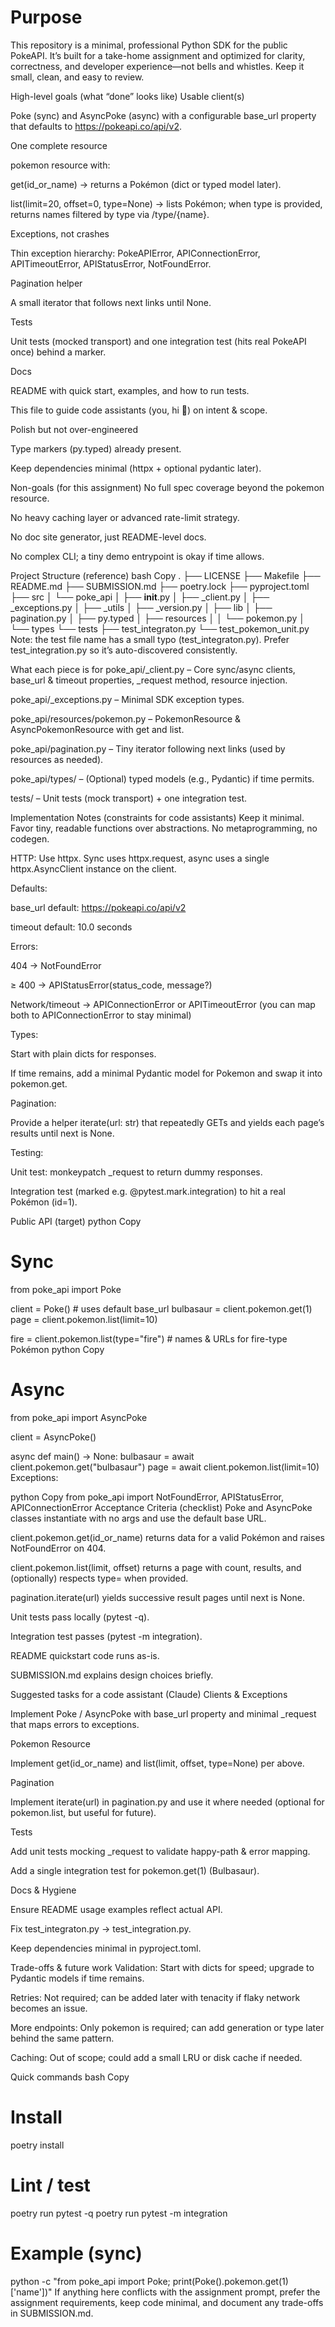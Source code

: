 # Purpose
This repository is a minimal, professional Python SDK for the public PokeAPI. It’s built for a take-home assignment and optimized for clarity, correctness, and developer experience—not bells and whistles. Keep it small, clean, and easy to review.

High-level goals (what “done” looks like)
Usable client(s)

Poke (sync) and AsyncPoke (async) with a configurable base_url property that defaults to https://pokeapi.co/api/v2.

One complete resource

pokemon resource with:

get(id_or_name) → returns a Pokémon (dict or typed model later).

list(limit=20, offset=0, type=None) → lists Pokémon; when type is provided, returns names filtered by type via /type/{name}.

Exceptions, not crashes

Thin exception hierarchy: PokeAPIError, APIConnectionError, APITimeoutError, APIStatusError, NotFoundError.

Pagination helper

A small iterator that follows next links until None.

Tests

Unit tests (mocked transport) and one integration test (hits real PokeAPI once) behind a marker.

Docs

README with quick start, examples, and how to run tests.

This file to guide code assistants (you, hi 👋) on intent & scope.

Polish but not over-engineered

Type markers (py.typed) already present.

Keep dependencies minimal (httpx + optional pydantic later).

Non-goals (for this assignment)
No full spec coverage beyond the pokemon resource.

No heavy caching layer or advanced rate-limit strategy.

No doc site generator, just README-level docs.

No complex CLI; a tiny demo entrypoint is okay if time allows.

Project Structure (reference)
bash
Copy
.
├── LICENSE
├── Makefile
├── README.md
├── SUBMISSION.md
├── poetry.lock
├── pyproject.toml
├── src
│   └── poke_api
│       ├── __init__.py
│       ├── _client.py
│       ├── _exceptions.py
│       ├── _utils
│       ├── _version.py
│       ├── lib
│       ├── pagination.py
│       ├── py.typed
│       ├── resources
│       │   └── pokemon.py
│       └── types
└── tests
    ├── test_integraton.py
    └── test_pokemon_unit.py
Note: the test file name has a small typo (test_integraton.py). Prefer test_integration.py so it’s auto-discovered consistently.

What each piece is for
poke_api/_client.py – Core sync/async clients, base_url & timeout properties, _request method, resource injection.

poke_api/_exceptions.py – Minimal SDK exception types.

poke_api/resources/pokemon.py – PokemonResource & AsyncPokemonResource with get and list.

poke_api/pagination.py – Tiny iterator following next links (used by resources as needed).

poke_api/types/ – (Optional) typed models (e.g., Pydantic) if time permits.

tests/ – Unit tests (mock transport) + one integration test.

Implementation Notes (constraints for code assistants)
Keep it minimal. Favor tiny, readable functions over abstractions. No metaprogramming, no codegen.

HTTP: Use httpx. Sync uses httpx.request, async uses a single httpx.AsyncClient instance on the client.

Defaults:

base_url default: https://pokeapi.co/api/v2

timeout default: 10.0 seconds

Errors:

404 → NotFoundError

≥ 400 → APIStatusError(status_code, message?)

Network/timeout → APIConnectionError or APITimeoutError (you can map both to APIConnectionError to stay minimal)

Types:

Start with plain dicts for responses.

If time remains, add a minimal Pydantic model for Pokemon and swap it into pokemon.get.

Pagination:

Provide a helper iterate(url: str) that repeatedly GETs and yields each page’s results until next is None.

Testing:

Unit test: monkeypatch _request to return dummy responses.

Integration test (marked e.g. @pytest.mark.integration) to hit a real Pokémon (id=1).

Public API (target)
python
Copy
# Sync
from poke_api import Poke

client = Poke()  # uses default base_url
bulbasaur = client.pokemon.get(1)
page = client.pokemon.list(limit=10)

fire = client.pokemon.list(type="fire")  # names & URLs for fire-type Pokémon
python
Copy
# Async
from poke_api import AsyncPoke

client = AsyncPoke()

async def main() -> None:
    bulbasaur = await client.pokemon.get("bulbasaur")
    page = await client.pokemon.list(limit=10)
Exceptions:

python
Copy
from poke_api import NotFoundError, APIStatusError, APIConnectionError
Acceptance Criteria (checklist)
 Poke and AsyncPoke classes instantiate with no args and use the default base URL.

 client.pokemon.get(id_or_name) returns data for a valid Pokémon and raises NotFoundError on 404.

 client.pokemon.list(limit, offset) returns a page with count, results, and (optionally) respects type= when provided.

 pagination.iterate(url) yields successive result pages until next is None.

 Unit tests pass locally (pytest -q).

 Integration test passes (pytest -m integration).

 README quickstart code runs as-is.

 SUBMISSION.md explains design choices briefly.

Suggested tasks for a code assistant (Claude)
Clients & Exceptions

Implement Poke / AsyncPoke with base_url property and minimal _request that maps errors to exceptions.

Pokemon Resource

Implement get(id_or_name) and list(limit, offset, type=None) per above.

Pagination

Implement iterate(url) in pagination.py and use it where needed (optional for pokemon.list, but useful for future).

Tests

Add unit tests mocking _request to validate happy-path & error mapping.

Add a single integration test for pokemon.get(1) (Bulbasaur).

Docs & Hygiene

Ensure README usage examples reflect actual API.

Fix test_integraton.py → test_integration.py.

Keep dependencies minimal in pyproject.toml.

Trade-offs & future work
Validation: Start with dicts for speed; upgrade to Pydantic models if time remains.

Retries: Not required; can be added later with tenacity if flaky network becomes an issue.

More endpoints: Only pokemon is required; can add generation or type later behind the same pattern.

Caching: Out of scope; could add a small LRU or disk cache if needed.

Quick commands
bash
Copy
# Install
poetry install

# Lint / test
poetry run pytest -q
poetry run pytest -m integration

# Example (sync)
python -c "from poke_api import Poke; print(Poke().pokemon.get(1)['name'])"
If anything here conflicts with the assignment prompt, prefer the assignment requirements, keep code minimal, and document any trade-offs in SUBMISSION.md.